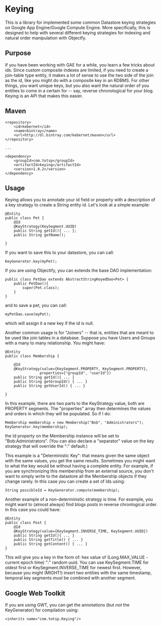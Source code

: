 Keying
======

This is a library for implemented some common Datastore keying strategies on Google App Engine/Google Compute Engine.
More specifically, this is designed to help with several different keying strategies for indexing and natural order
manipulation with Objectfy.

Purpose
-------

If you have been working with GAE for a while, you learn a few tricks about ids. Since custom composite indexes are
limited, if you need to create a join-table type entity, it makes a lot of sense to use the two side of the join as
the id, like you might do with a composite key in an RDBMS. For other things, you want unique keys, but you also want
the natural order of you entities to come in a certain for -- say, reverse chronological for your blog. Keying is an
API that makes this easier.

Maven
-----

    <repository>
        <id>kebernet</id>
        <name>bintray</name>
        <url>http://dl.bintray.com/kebernet/maven</url>
    </repository>

    ...

    <dependency>
        <groupId>com.totsp</groupId>
        <artifactId>keying</artifactId>
        <version>1.0.2</version>
    </dependency>

Usage
-----

Keying allows you to annotate your id field or property with a description of a key strategy to create a String entity
id. Let's look at a simple example:


    @Entity
    public class Pet {
        @Id
        @KeyStrategy(KeySegment.UUID)
        public String getId(){ ... };
        public String getName();

    }

If you want to save this to your datastore, you can call:

    KeyGenerator.key(myPet);

If you are using Objectify, you can extends the base DAO implementation:

    public class PetDao extends AbstractStringKeyedDao<Pet> {
        public PetDao(){
            super(Pet.class);
        }
    }

and to save a pet, you can call:

    myPetDao.save(myPet);

which will assign it a new key if the id is null.

Another common usage is for "Joiners" -- that is, entities that are meant to be used like join tables in a database.
Suppose you have Users and Groups with a many to many relationship. You might have:

    @Entity
    public class Membership {

        @Id
        @KeyStrategy(value={KeySegment.PROPERTY, KeySegment.PROPERTY},
                    properties={"groupId", "userId"})
        public String getId(){ ... }
        public String getGroupId() { ... }
        public String getUserId() { ... }

    }

In this example, there are two parts to the KeyStrategy value, both are PROPERTY segments. The "properties" array
then determines the values and orders in which they will be populated. So if I do:

    Membership membership = new Membership("Bob", "Administrators");
    KeyGenerator.key(membership);

the Id property on the Membership instance will be set to "Bob:Administrators". (You can also declare a "separator" value
on the key strategy that will override the ":" default.)

This example is a "Deterministic Key": that means given the same object with the same values, you get the same results.
Sometimes you might want to what the key would be without having a complete entity. For example, if you are synchronizing
this membership from an external source, you don't want to simply write to the datastore all the Membership objects
if they change rarely. In this case you can create a set of Ids using:

    String possibleId = KeyGenerator.compute(membership);

Another example of a non-deterministic strategy is time. For example, you might want to (almost always) find blogs posts
in reverse chronlogical order. In this case you could have:

    @Entity
    public class Post {
        @Id
        @KeyStrategy(value={KeySegment.INVERSE_TIME, KeySegment.UUID})
        public String getId(){ ... }
        public String getTitle() { ... }
        public String getContent() { ... }
    }

This will give you a key in the form of: hex value of (Long.MAX_VALUE - current epoch time) ":" random uuid. You can use
KeySegment.TIME for oldest first or KeySegment.INVERSE_TIME for newest first. However, because you might (MIGHT!) insert
two entities with the same timestamp, temporal key segments *must* be combined with another segment.

Google Web Toolkit
------------------

If you are using GWT, you can get the annotations (but *not* the KeyGenerator) for compilation using:

    <inherits name="com.totsp.Keying"/>

